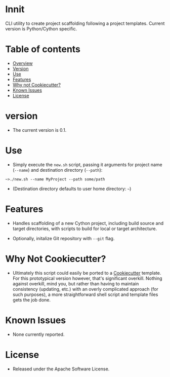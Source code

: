 # Innit

CLI utility to create project scaffolding following a project templates. Current version is Python/Cython specific.

# Table of contents

  * [Overview](#innit)
  * [Version](#version)
  * [Use](#use)
  * [Features](#features)
  * [Why not Cookiecutter?](#why-not-cookiecutter)
  * [Known Issues](#known-issues)   
  * [License](#license)  

# version

* The current version is 0.1.

# Use

* Simply execute the `new.sh` script, passing it arguments for project name (`--name`) and destination directory (`--path`):

`~>./new.sh --name MyProject --path some/path`

* (Destination directory defaults to user home directory: `~`)

# Features

* Handles scaffolding of a new Cython project, including build source and target directories, with scripts to build for local or target architecture.

* Optionally, initalize Git repository with `--git` flag.

# Why Not Cookiecutter?

* Ultimately this script could easily be ported to a [Cookiecutter](https://github.com/cookiecutter/cookiecutter) template. For this prototypical version however, that's significant overkill. Nothing against overkill, mind you, but rather than having to maintain consistency (updating, etc.) with an overly complicated approach (for such purposes), a more straightforward shell script and template files gets the job done.

# Known Issues

* None currently reported.

# License

* Released under the Apache Software License.
